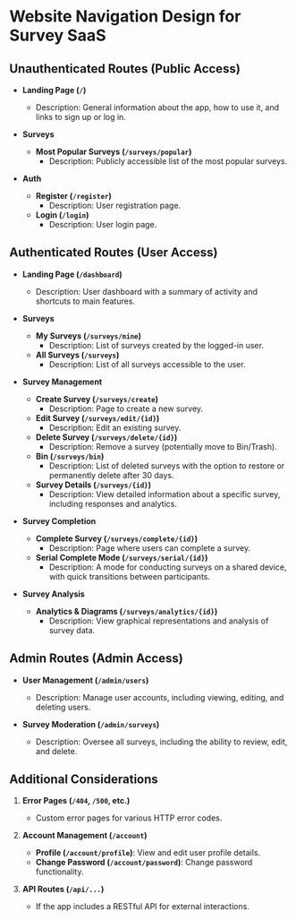 # Website Navigation Design for Survey SaaS

## Unauthenticated Routes (Public Access)

- **Landing Page (`/`)**

  - Description: General information about the app, how to use it, and links to sign up or log in.

- **Surveys**

  - **Most Popular Surveys (`/surveys/popular`)**
    - Description: Publicly accessible list of the most popular surveys.

- **Auth**
  - **Register (`/register`)**
    - Description: User registration page.
  - **Login (`/login`)**
    - Description: User login page.

## Authenticated Routes (User Access)

- **Landing Page (`/dashboard`)**

  - Description: User dashboard with a summary of activity and shortcuts to main features.

- **Surveys**

  - **My Surveys (`/surveys/mine`)**
    - Description: List of surveys created by the logged-in user.
  - **All Surveys (`/surveys`)**
    - Description: List of all surveys accessible to the user.

- **Survey Management**

  - **Create Survey (`/surveys/create`)**
    - Description: Page to create a new survey.
  - **Edit Survey (`/surveys/edit/{id}`)**
    - Description: Edit an existing survey.
  - **Delete Survey (`/surveys/delete/{id}`)**
    - Description: Remove a survey (potentially move to Bin/Trash).
  - **Bin (`/surveys/bin`)**
    - Description: List of deleted surveys with the option to restore or permanently delete after 30 days.
  - **Survey Details (`/surveys/{id}`)**
    - Description: View detailed information about a specific survey, including responses and analytics.

- **Survey Completion**

  - **Complete Survey (`/surveys/complete/{id}`)**
    - Description: Page where users can complete a survey.
  - **Serial Complete Mode (`/surveys/serial/{id}`)**
    - Description: A mode for conducting surveys on a shared device, with quick transitions between participants.

- **Survey Analysis**
  - **Analytics & Diagrams (`/surveys/analytics/{id}`)**
    - Description: View graphical representations and analysis of survey data.

## Admin Routes (Admin Access)

- **User Management (`/admin/users`)**

  - Description: Manage user accounts, including viewing, editing, and deleting users.

- **Survey Moderation (`/admin/surveys`)**
  - Description: Oversee all surveys, including the ability to review, edit, and delete.

## Additional Considerations

1. **Error Pages (`/404`, `/500`, etc.)**

   - Custom error pages for various HTTP error codes.

2. **Account Management (`/account`)**

   - **Profile (`/account/profile`)**: View and edit user profile details.
   - **Change Password (`/account/password`)**: Change password functionality.

3. **API Routes (`/api/...`)**
   - If the app includes a RESTful API for external interactions.
